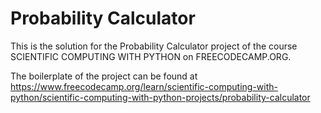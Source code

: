 # Probability Calculator

This is the solution for the Probability Calculator project of the course SCIENTIFIC COMPUTING WITH PYTHON on FREECODECAMP.ORG.
 
The boilerplate of the project can be found at https://www.freecodecamp.org/learn/scientific-computing-with-python/scientific-computing-with-python-projects/probability-calculator
